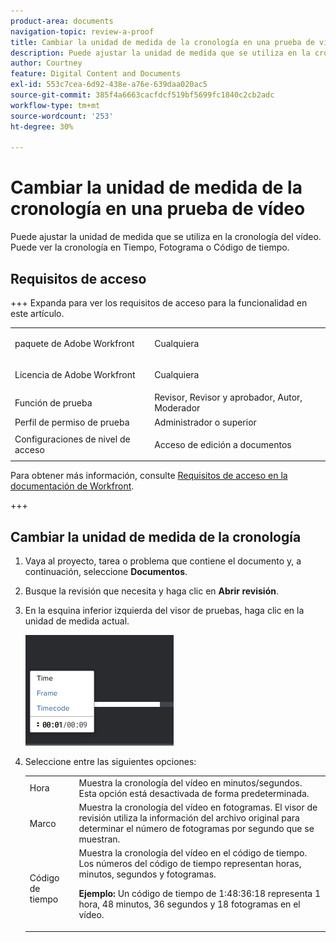 ```yaml
---
product-area: documents
navigation-topic: review-a-proof
title: Cambiar la unidad de medida de la cronología en una prueba de vídeo
description: Puede ajustar la unidad de medida que se utiliza en la cronología del vídeo. Puede ver la cronología en Tiempo, Fotograma o Código de tiempo.
author: Courtney
feature: Digital Content and Documents
exl-id: 553c7cea-6d92-438e-a76e-639daa020ac5
source-git-commit: 385f4a6663cacfdcf519bf5699fc1840c2cb2adc
workflow-type: tm+mt
source-wordcount: '253'
ht-degree: 30%

---
```


# Cambiar la unidad de medida de la cronología en una prueba de vídeo

Puede ajustar la unidad de medida que se utiliza en la cronología del vídeo. Puede ver la cronología en Tiempo, Fotograma o Código de tiempo.

## Requisitos de acceso

+++ Expanda para ver los requisitos de acceso para la funcionalidad en este artículo.

<table style="table-layout:auto"> 
 <col> 
 <col> 
 <tbody> 
  <tr> 
   <td role="rowheader">paquete de Adobe Workfront</td> 
   <td> <p>Cualquiera</p> </td> 
  </tr> 
  <tr> 
   <td role="rowheader">Licencia de Adobe Workfront</td> 
   <td> <p>Cualquiera</p> </td> 
  </tr> 
  <tr> 
   <td role="rowheader">Función de prueba </td> 
   <td>Revisor, Revisor y aprobador, Autor, Moderador</td> 
  </tr> 
  <tr> 
   <td role="rowheader">Perfil de permiso de prueba </td> 
   <td>Administrador o superior</td> 
  </tr> 
  <tr> 
   <td role="rowheader">Configuraciones de nivel de acceso</td> 
   <td> <p>Acceso de edición a documentos</p> </td> 
  </tr> 
 </tbody> 
</table>

Para obtener más información, consulte [Requisitos de acceso en la documentación de Workfront](/help/quicksilver/administration-and-setup/add-users/access-levels-and-object-permissions/access-level-requirements-in-documentation.md).

+++

## Cambiar la unidad de medida de la cronología

1. Vaya al proyecto, tarea o problema que contiene el documento y, a continuación, seleccione **Documentos**.
1. Busque la revisión que necesita y haga clic en **Abrir revisión**.

1. En la esquina inferior izquierda del visor de pruebas, haga clic en la unidad de medida actual.

   ![Escala de tiempo del vídeo](assets/phq-viewer-video-timeline.png)

1. Seleccione entre las siguientes opciones:

   <table style="table-layout:auto"> 
    <col> 
    <col> 
    <tbody> 
     <tr> 
      <td role="rowheader">Hora</td> 
      <td>Muestra la cronología del vídeo en minutos/segundos. Esta opción está desactivada de forma predeterminada.</td> 
     </tr> 
     <tr> 
      <td role="rowheader">Marco</td> 
      <td>Muestra la cronología del vídeo en fotogramas. El visor de revisión utiliza la información del archivo original para determinar el número de fotogramas por segundo que se muestran.</td> 
     </tr> 
     <tr> 
      <td role="rowheader">Código de tiempo</td> 
      <td>Muestra la cronología del vídeo en el código de tiempo. Los números del código de tiempo representan horas, minutos, segundos y fotogramas. <p class="example" data-mc-autonum="<b>Example: </b>"><span class="autonumber"><span><b>Ejemplo: </b></span></span>Un código de tiempo de 1:48:36:18 representa 1 hora, 48 minutos, 36 segundos y 18 fotogramas en el vídeo.</p></td> 
     </tr> 
    </tbody> 
   </table>
